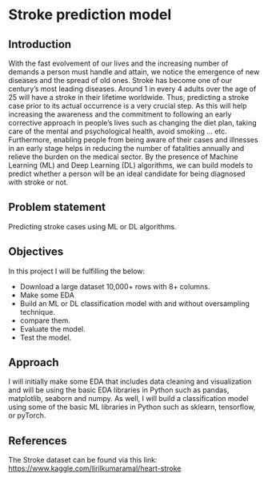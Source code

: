 
# Stroke prediction model
## Introduction
With the fast evolvement of our lives and the increasing number of demands a person must handle and attain, we notice the emergence of new diseases and the spread of old ones. Stroke has become one of our century’s most leading diseases. Around 1 in every 4 adults over the age of 25 will have a stroke in their lifetime worldwide. Thus, predicting a stroke case prior to its actual occurrence is a very crucial step. As this will help increasing the awareness and the commitment to following an early corrective approach in people’s lives such as changing the diet plan, taking care of the mental and psychological health, avoid smoking … etc. Furthermore, enabling people from being aware of their cases and illnesses in an early stage helps in reducing the number of fatalities annually and relieve the burden on the medical sector. By the presence of Machine Learning (ML) and Deep Learning (DL) algorithms, we can build models to predict whether a person will be an ideal candidate for being diagnosed with stroke or not.
## Problem statement
Predicting stroke cases using ML or DL algorithms.
## Objectives
In this project I will be fulfilling the below:
- Download a large dataset 10,000+ rows with 8+ columns.
- Make some EDA 
- Build an ML or DL classification model with and without oversampling technique.
- compare them. 
- Evaluate the model.
- Test the model. 

## Approach
I will initially make some EDA that includes data cleaning and visualization and will be using the basic EDA libraries in Python such as pandas, matplotlib, seaborn and numpy. As well, I will build a classification model using some of the basic ML libraries in Python such as sklearn, tensorflow, or pyTorch. 

## References
The Stroke dataset can be found via this link: https://www.kaggle.com/lirilkumaramal/heart-stroke


